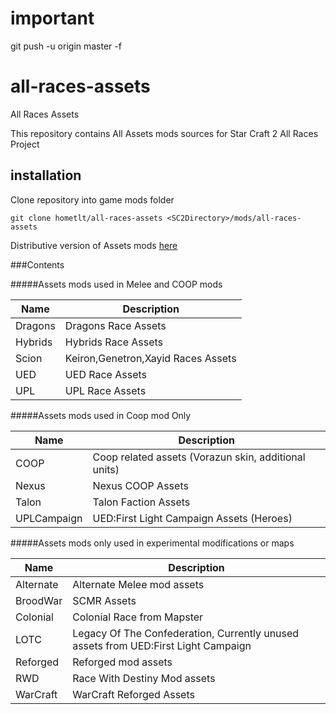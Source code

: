 # important

git push -u origin master -f



# all-races-assets
All Races Assets

This repository contains All Assets mods sources for Star Craft 2 All Races Project

## installation

Clone repository into game mods folder
```
git clone hometlt/all-races-assets <SC2Directory>/mods/all-races-assets
```

Distributive version of Assets mods [here](https://drive.google.com/drive/folders/1aaDQd0zG7BwE7sFl6iDt8-n4i5fFsTzv?usp=share_link)

###Contents

#####Assets mods used in Melee and COOP mods
     
| Name  | Description | 
|---|---|
| Dragons     | Dragons Race Assets                 |
| Hybrids     | Hybrids Race Assets                 |
| Scion       | Keiron,Genetron,Xayid Races Assets  |
| UED         | UED Race Assets                     |
| UPL         | UPL Race Assets                     |

#####Assets mods used in Coop mod Only

| Name  | Description  | 
|---|---|
| COOP        | Coop related assets (Vorazun skin, additional units) |
| Nexus       | Nexus COOP Assets |
| Talon       | Talon Faction Assets |
| UPLCampaign | UED:First Light Campaign Assets (Heroes) |

#####Assets mods only used in experimental modifications or maps

| Name  | Description  | 
|---|---|
| Alternate   | Alternate Melee mod assets |
| BroodWar    | SCMR Assets |
| Colonial    | Colonial Race from Mapster |
| LOTC        | Legacy Of The Confederation, Currently unused assets from UED:First Light Campaign |
| Reforged    | Reforged mod assets |
| RWD         | Race With Destiny Mod assets |
| WarCraft    | WarCraft Reforged Assets |
